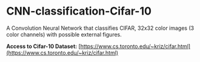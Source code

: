 # CNN-classification-Cifar-10
A Convolution Neural Network that classifies CIFAR, 32x32 color images (3 color channels) with possible external figures.


**Access to Cifar-10 Dataset:** [https://www.cs.toronto.edu/~kriz/cifar.html](https://www.cs.toronto.edu/~kriz/cifar.html)
